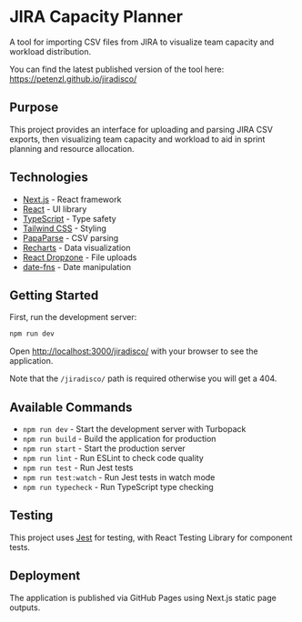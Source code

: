 # JIRA Capacity Planner

A tool for importing CSV files from JIRA to visualize team capacity and workload distribution.

You can find the latest published version of the tool here: https://petenzl.github.io/jiradisco/

## Purpose

This project provides an interface for uploading and parsing JIRA CSV exports, then visualizing team capacity and workload to aid in sprint planning and resource allocation.

## Technologies

- [Next.js](https://nextjs.org) - React framework
- [React](https://reactjs.org) - UI library
- [TypeScript](https://www.typescriptlang.org) - Type safety
- [Tailwind CSS](https://tailwindcss.com) - Styling
- [PapaParse](https://www.papaparse.com) - CSV parsing
- [Recharts](https://recharts.org) - Data visualization
- [React Dropzone](https://react-dropzone.js.org) - File uploads
- [date-fns](https://date-fns.org) - Date manipulation

## Getting Started

First, run the development server:

```bash
npm run dev
```

Open [http://localhost:3000/jiradisco/](http://localhost:3000/jiradisco/) with your browser to see the application.

Note that the `/jiradisco/` path is required otherwise you will get a 404.

## Available Commands

- `npm run dev` - Start the development server with Turbopack
- `npm run build` - Build the application for production
- `npm run start` - Start the production server
- `npm run lint` - Run ESLint to check code quality
- `npm run test` - Run Jest tests
- `npm run test:watch` - Run Jest tests in watch mode
- `npm run typecheck` - Run TypeScript type checking

## Testing

This project uses [Jest](https://jestjs.org) for testing, with React Testing Library for component tests.

## Deployment

The application is published via GitHub Pages using Next.js static page outputs.
